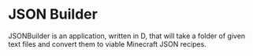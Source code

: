 # JSON Builder

JSONBuilder is an application, written in D, that will take a folder of given text files and convert them to viable Minecraft JSON recipes.

